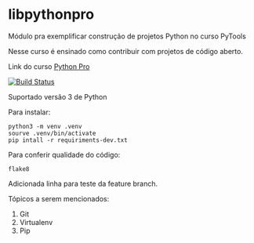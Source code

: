 # libpythonpro
Módulo pra exemplificar construção de projetos Python no curso PyTools

Nesse curso é ensinado como contribuir com projetos de código aberto.

Link do curso [Python Pro](https://plataforma.dev.pro.br/)

[![Build Status](https://www.travis-ci.org/tpocean/libpythonpro.svg?branch=main)](https://www.travis-ci.org/tpocean/libpythonpro)

Suportado versão 3 de Python

Para instalar:

```console
python3 -m venv .venv
sourve .venv/bin/activate
pip intall -r requiriments-dev.txt
```

Para conferir qualidade do código:
```console
flake8
```

Adicionada linha para teste da feature branch.

Tópicos a serem mencionados:
 1. Git
 2. Virtualenv
 3. Pip